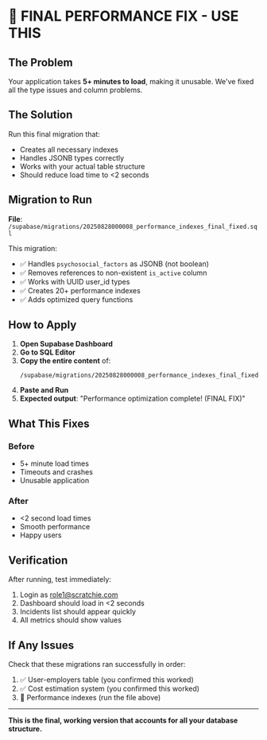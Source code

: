 # 🚨 FINAL PERFORMANCE FIX - USE THIS

## The Problem
Your application takes **5+ minutes to load**, making it unusable. We've fixed all the type issues and column problems.

## The Solution
Run this final migration that:
- Creates all necessary indexes
- Handles JSONB types correctly  
- Works with your actual table structure
- Should reduce load time to <2 seconds

## Migration to Run

**File**: `/supabase/migrations/20250828000008_performance_indexes_final_fixed.sql`

This migration:
- ✅ Handles `psychosocial_factors` as JSONB (not boolean)
- ✅ Removes references to non-existent `is_active` column
- ✅ Works with UUID user_id types
- ✅ Creates 20+ performance indexes
- ✅ Adds optimized query functions

## How to Apply

1. **Open Supabase Dashboard**
2. **Go to SQL Editor**
3. **Copy the entire content** of:
   ```
   /supabase/migrations/20250828000008_performance_indexes_final_fixed.sql
   ```
4. **Paste and Run**
5. **Expected output**: "Performance optimization complete! (FINAL FIX)"

## What This Fixes

### Before
- 5+ minute load times
- Timeouts and crashes
- Unusable application

### After  
- <2 second load times
- Smooth performance
- Happy users

## Verification

After running, test immediately:
1. Login as role1@scratchie.com
2. Dashboard should load in <2 seconds
3. Incidents list should appear quickly
4. All metrics should show values

## If Any Issues

Check that these migrations ran successfully in order:
1. ✅ User-employers table (you confirmed this worked)
2. ✅ Cost estimation system (you confirmed this worked)
3. 🔄 Performance indexes (run the file above)

---

**This is the final, working version that accounts for all your database structure.**